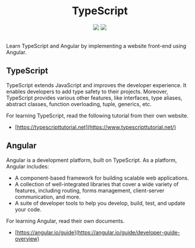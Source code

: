 <h1 align="center">
  TypeScript
</h1>

<div align="center">
  <img src="https://img.shields.io/github/languages/top/amirhossein-learning/typescript?style=for-the-badge&logo=typescript" />
  <img src="https://img.shields.io/badge/type-learning-yellow?style=for-the-badge&logo=github" />
</div>

<br />

Learn TypeScript and Angular by implementing a website front-end using Angular.

## TypeScript

TypeScript extends JavaScript and improves the developer experience. 
It enables developers to add type safety to their projects. 
Moreover, TypeScript provides various other features, like interfaces, type aliases, abstract classes, 
function overloading, tuple, generics, etc.

For learning TypeScript, read the following tutorial from their own website.

- [https://typescripttutorial.net](https://www.typescripttutorial.net/)

## Angular

Angular is a development platform, built on TypeScript. As a platform, Angular includes:

- A component-based framework for building scalable web applications.
- A collection of well-integrated libraries that cover a wide variety of features, 
including routing, forms management, client-server communication, and more.
- A suite of developer tools to help you develop, build, test, and update your code.

For learning Angular, read their own documents.

- [https://angular.io/guide](https://angular.io/guide/developer-guide-overview)
